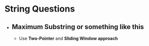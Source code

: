 # String Questions
* ## Maximum Substring or something like this
  * Use **Two-Pointer** and **Sliding Window approach**